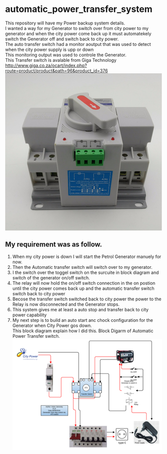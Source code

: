 # automatic_power_transfer_system
This repository will have my Power backup system details.<br>
I wanted a way for my Generator to switch over from city power to my generator and when the city power come back up it must automatekely switch the Generator off and switch back to city power.<br>
The auto transfer switch had a monitor aoutput that was used to detect when the city power supply is upp or down<br>
This monitoring output was used to controle the Generator.<br>
This Transfer switch is avalable from Giga Technology http://www.giga.co.za/ocart/index.php?route=product/product&path=96&product_id=376 <br>
![63A_Transfer_swich_2PST_4.jpg](63A_Transfer_swich_2PST_4.jpg?raw=true "Block diagram")<br>
## My requirement was as follow.<br>
1) When my city power is down I will start the Petrol Generator manuely for now.<br>
2) Then the Automatic transfer switch will switch over to my generator.
3) I the switch over the toggel switch on the surcuite in block diagram and switch of the generator on/off switch.<br>
4) The relay will now hold the on/off switch connection in the on postion until the city power comes back up and the automatic transfer switch switch back to city power<br>
5) Becose the transfer switch switched back to city power the power to the Relay is now disconnected and the Generator stops.<br>
6) This system gives me at least a auto stop and transfer back to city power capability<br>
7) My next step is to build an auto start anc chock configuration for the Generator when City Power gos down.<br>
This block diagram explain how I did this.
Block Digarm of Automatic Power Transfer switch.<br>
![Generator_Auto_stop.png](Generator_Auto_stop.png?raw=true "Block diagram")<br>
